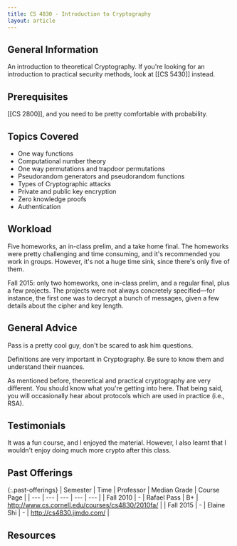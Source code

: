 ```yaml
---
title: CS 4830 - Introduction to Cryptography
layout: article
---
```


## General Information

An introduction to theoretical Cryptography. If you're looking for an introduction to practical security methods, look at [[CS 5430]] instead.

## Prerequisites

[[CS 2800]], and you need to be pretty comfortable with probability.

## Topics Covered

 - One way functions
 - Computational number theory
 - One way permutations and trapdoor permutations
 - Pseudorandom generators and pseudorandom functions
 - Types of Cryptographic attacks
 - Private and public key encryption
 - Zero knowledge proofs
 - Authentication

## Workload

Five homeworks, an in-class prelim, and a take home final. The homeworks were pretty challenging and time consuming, and it's recommended you work in groups. However, it's not a huge time sink, since there's only five of them.

Fall 2015: only two homeworks, one in-class prelim, and a regular final, plus a few projects. The projects were not always concretely specified—for instance, the first one was to decrypt a bunch of messages, given a few details about the cipher and key length.

## General Advice

Pass is a pretty cool guy, don't be scared to ask him questions.

Definitions are very important in Cryptography. Be sure to know them and understand their nuances.

As mentioned before, theoretical and practical cryptography are very different. You should know what you're getting into here. That being said, you will occasionally hear about protocols which are used in practice (i.e., RSA).

## Testimonials

It was a fun course, and I enjoyed the material. However, I also learnt that I wouldn't enjoy doing much more crypto after this class.

## Past Offerings

{:.past-offerings}
| Semester | Time | Professor | Median Grade | Course Page |
| --- | --- | --- | --- | --- |
| Fall 2010 | - | Rafael Pass | B+ | <http://www.cs.cornell.edu/courses/cs4830/2010fa/> |
| Fall 2015 | - | Elaine Shi | - | <http://cs4830.jimdo.com/> |

## Resources
